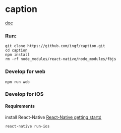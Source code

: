# caption

[doc](https://github.com/ingf/ingf.github.io/issues/3)
### Run:
```
git clone https://github.com/ingf/caption.git 
cd caption
npm install
rm -rf node_modules/react-native/node_modules/fbjs

```

### Develop for web
```
npm run web
```

### Develop for iOS
#### Requirements
install React-Native
[React-Native getting startd](http://facebook.github.io/react-native/docs/getting-started.html)

```
react-native run-ios
```
